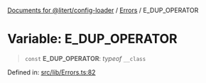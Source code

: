[Documents for @litert/config-loader](../../index.md) / [Errors](../index.md) / E\_DUP\_OPERATOR

# Variable: E\_DUP\_OPERATOR

> `const` **E\_DUP\_OPERATOR**: *typeof* `__class`

Defined in: [src/lib/Errors.ts:82](https://github.com/litert/config-loader.js/blob/master/src/lib/Errors.ts#L82)
